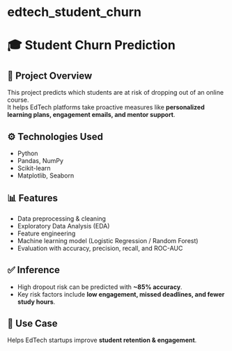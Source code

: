 # edtech_student_churn
# 🎓 Student Churn Prediction

## 📌 Project Overview
This project predicts which students are at risk of dropping out of an online course.  
It helps EdTech platforms take proactive measures like **personalized learning plans, engagement emails, and mentor support**.

## ⚙️ Technologies Used
- Python
- Pandas, NumPy
- Scikit-learn
- Matplotlib, Seaborn

## 📊 Features
- Data preprocessing & cleaning
- Exploratory Data Analysis (EDA)
- Feature engineering
- Machine learning model (Logistic Regression / Random Forest)
- Evaluation with accuracy, precision, recall, and ROC-AUC

## ✅ Inference
- High dropout risk can be predicted with **~85% accuracy**.
- Key risk factors include **low engagement, missed deadlines, and fewer study hours**.

## 🚀 Use Case
Helps EdTech startups improve **student retention & engagement**.
